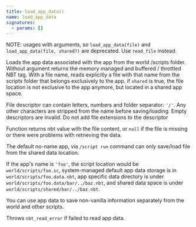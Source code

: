 ```yaml
---
title: load_app_data()
name: load_app_data
signatures:
  - params: []
---
```


NOTE: usages with arguments, so `load_app_data(file)` and
`load_app_data(file, shared?)` are deprecated. Use `read_file` instead.

Loads the app data associated with the app from the world /scripts folder.
Without argument returns the memory managed and buffered / throttled NBT tag.
With a file name, reads explicitly a file with that name from the scripts folder
that belongs exclusively to the app. if `shared` is true, the file location is
not exclusive to the app anymore, but located in a shared app space.

File descriptor can contain letters, numbers and folder separator: `'/'`. Any
other characters are stripped from the name before saving/loading. Empty
descriptors are invalid. Do not add file extensions to the descriptor

Function returns nbt value with the file content, or `null` if the file is
missing or there were problems with retrieving the data.

The default no-name app, via `/script run` command can only save/load file from
the shared data location.

If the app's name is `'foo'`, the script location would be
`world/scripts/foo.sc`, system-managed default app data storage is in
`world/scripts/foo.data.nbt`, app specific data directory is under
`world/scripts/foo.data/bar/../baz.nbt`, and shared data space is under
`world/scripts/shared/bar/../baz.nbt`.

You can use app data to save non-vanilla information separately from the world
and other scripts.

Throws `nbt_read_error` if failed to read app data.

